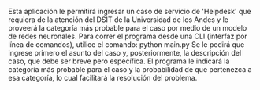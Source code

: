 Esta aplicación le permitirá ingresar un caso de servicio de 'Helpdesk' que requiera de la atención del DSIT de la Universidad de los Andes y le proveerá la categoría más probable para el caso por medio de un modelo de redes neuronales.
Para correr el programa desde una CLI (interfaz por línea de comandos), utilice el comando:
	python main.py
Se le pedirá que ingrese primero el asunto del caso y, posteriormente, la descripción del caso, que debe ser breve pero específica. El programa le indicará la categoría más probable para el caso y 
la probabilidad de que pertenezca a esa categoría, lo cual facilitará la resolución del problema.
